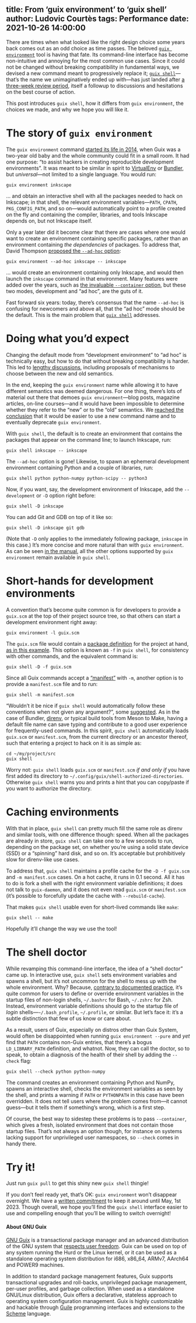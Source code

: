 title: From ‘guix environment’ to ‘guix shell’
author: Ludovic Courtès
tags: Performance
date: 2021-10-26 14:00:00
---

There are times when what looked like the right design choice some years
back comes out as an odd choice as time passes.  The beloved [`guix
environment`](https://guix.gnu.org/manual/en/html_node/Invoking-guix-environment.html)
tool is having that fate.  Its command-line interface has become
non-intuitive and annoying for the most common use cases.  Since it
could not be changed without breaking compatibility in fundamental ways,
we devised a new command meant to progressively replace it; [`guix
shell`](https://guix.gnu.org/manual/devel/en/html_node/Invoking-guix-shell.html)—that’s
the name we unimaginatively ended up with—has just landed after [a
three-week review period](https://issues.guix.gnu.org/50960), itself a
followup to discussions and hesitations on the best course of action.

This post introduces `guix shell`, how it differs from `guix
environment`, the choices we made, and why we hope you will like it.

# The story of `guix environment`

The `guix environment` command [started its life in
2014](https://lists.gnu.org/archive/html/guix-devel/2014-10/msg00111.html),
when Guix was a two-year old baby and the whole community could fit in a
small room.  It had one purpose: “to assist hackers in creating
reproducible development environments”.  It was meant to be similar in
spirit to [VirtualEnv](https://docs.python.org/3/tutorial/venv.html) or
[Bundler](https://bundler.io/), but *universal*—not limited to a single
language.  You would run:

```
guix environment inkscape
```

… and obtain an interactive shell with all the packages needed to hack
on Inkscape; in that shell, the relevant environment variables—`PATH`,
`CPATH`, `PKG_CONFIG_PATH`, and so on—would automatically point to a
profile created on the fly and containing the compiler, libraries, and
tools Inkscape depends on, but not Inkscape itself.

Only a year later did it become clear that there are cases where one
would want to create an environment containing specific packages, rather
than an environment containing *the dependencies* of packages.  To
address that, David Thompson [proposed the `--ad-hoc`
option](https://lists.gnu.org/archive/html/guix-devel/2015-05/msg00561.html):

```
guix environment --ad-hoc inkscape -- inkscape
```

… would create an environment containing only Inkscape, and would then
launch the `inkscape` command in that environment.  Many features were
added over the years, such as [the invaluable `--container`
option](https://guix.gnu.org/en/blog/2015/container-provisioning-with-guix/),
but these two modes, development and “ad hoc”, are the guts of it.

Fast forward six years: today, there’s consensus that the name
`--ad-hoc` is confusing for newcomers and above all, that the “ad hoc”
mode should be the default.  This is the main problem that [`guix
shell`](https://guix.gnu.org/manual/devel/en/html_node/Invoking-guix-environment.html)
addresses.

# Doing what you’d expect

Changing the default mode from “development environment” to “ad hoc” is
technically easy, but how to do that without breaking compatibility is
harder.  This led to [lengthy
discussions](https://issues.guix.gnu.org/38529), including proposals of
mechanisms to choose between the new and old semantics.

In the end, keeping the `guix environment` name while allowing it to
have different semantics was deemed dangerous.  For one thing, there’s
lots of material out there that demoes `guix environment`—blog posts,
magazine articles, on-line courses—and it would have been impossible to
determine whether they refer to the “new” or to the “old” semantics.  We
[reached the conclusion](https://issues.guix.gnu.org/38529#17) that it
would be easier to use a new command name and to eventually deprecate
`guix environment`.

With `guix shell`, the default is to create an environment that contains
the packages that appear on the command line; to launch Inkscape, run:

```
guix shell inkscape -- inkscape
```

The `--ad-hoc` option is gone!  Likewise, to spawn an ephemeral
development environment containing Python and a couple of libraries,
run:

```
guix shell python python-numpy python-scipy -- python3
```

Now, if you want, say, the development environment of Inkscape, add the
`--development` or `-D` option right before:

```
guix shell -D inkscape
```

You can add Git and GDB on top of it like so:

```
guix shell -D inkscape git gdb
```

(Note that `-D` only applies to the immediately following package,
`inkscape` in this case.)  It’s more concise and more natural than with
`guix environment`.  As can be seen [in the
manual](https://guix.gnu.org/manual/devel/en/html_node/Invoking-guix-shell.html),
all the other options supported by `guix environment` remain available
in `guix shell`.

# Short-hands for development environments

A convention that’s become quite common is for developers to provide a
`guix.scm` at the top of their project source tree, so that others can
start a development environment right away:

```
guix environment -l guix.scm
```

The `guix.scm` file would contain a [package
definition](https://guix.gnu.org/manual/devel/en/html_node/Defining-Packages.html)
for the project at hand, [as in this
example](https://notabug.org/cwebber/guile-gcrypt/src/master/guix.scm).
This option is known as `-f` in `guix shell`, for consistency with other
commands, and the equivalent command is:

```
guix shell -D -f guix.scm
```

Since all Guix commands accept a
[“manifest”](https://guix.gnu.org/manual/en/html_node/Invoking-guix-package.html#index-manifest)
with `-m`, another option is to provide a `manifest.scm` file and to
run:

```
guix shell -m manifest.scm
```

“Wouldn’t it be nice if `guix shell` would automatically follow these
conventions when not given any argument?”, some
[suggested](https://lists.gnu.org/archive/html/guix-devel/2017-08/msg00300.html).
As in the case of Bundler, [direnv](https://direnv.net/), or typical
build tools from Meson to Make, having a default file name can save
typing and contribute to a good user experience for frequently-used
commands.  In this spirit, `guix shell` automatically loads `guix.scm`
or `manifest.scm`, from the current directory or an ancestor thereof,
such that entering a project to hack on it is as simple as:

```
cd ~/my/project/src
guix shell
```

Worry not: `guix shell` loads `guix.scm` or `manifest.scm` *if and only
if* you have first added its directory to
`~/.config/guix/shell-authorized-directories`.  Otherwise `guix shell`
warns you and prints a hint that you can copy/paste if you want to
authorize the directory.

# Caching environments

With that in place, `guix shell` can pretty much fill the same role as
direnv and similar tools, with one difference though: speed.  When all
the packages are already in store, `guix shell` can take one to a few
seconds to run, depending on the package set, on whether you’re using a
solid state device (SSD) or a “spinning” hard disk, and so on.  It’s
acceptable but prohibitively slow for direnv-like use cases.

To address that, `guix shell` maintains a profile cache for the `-D -f
guix.scm` and `-m manifest.scm` cases.  On a hot cache, it runs in
0.1 second.  All it has to do is fork a shell with the right environment
variable definitions; it does not talk to `guix-daemon`, and it does not
even read `guix.scm` or `manifest.scm` (it’s possible to forcefully
update the cache with `--rebuild-cache`).

That makes `guix shell` usable even for short-lived commands like
`make`:

```
guix shell -- make
```

Hopefully it’ll change the way we use the tool!

# The shell doctor

While revamping this command-line interface, the idea of a “shell
doctor” came up.  In interactive use, `guix shell` sets environment
variables and spawns a shell, but it’s not uncommon for the shell to
mess up with the whole environment.  Why?  Because, [contrary to
documented
practice](https://www.gnu.org/software/bash/manual/html_node/Bash-Startup-Files.html),
it’s quite common for users to define or override environment variables
in the startup files of non-login shells, `~/.bashrc` for Bash,
`~/.zshrc` for Zsh.  Instead, environment variable definitions should go
to the startup file of *login* shells—`~/.bash_profile`, `~/.profile`,
or similar.  But let’s face it: it’s a subtle distinction that few of us
know or care about.

As a result, users of Guix, especially on distros other than Guix
System, would often be disappointed when running `guix environment
--pure` and *yet* find that `PATH` contains non-Guix entries, that
there’s a bogus `LD_LIBRARY_PATH` definition, and whatnot.  Now, they
can call the doctor, so to speak, to obtain a diagnosis of the health of
their shell by adding the `--check` flag:

```
guix shell --check python python-numpy
```

The command creates an environment containing Python and NumPy, spawns
an interactive shell, checks the environment variables as seen by the
shell, and prints a warning if `PATH` or `PYTHONPATH` in this case have
been overridden.  It does not tell users where the problem comes from—it
cannot guess—but it tells them if something’s wrong, which is a first
step.

Of course, the best way to sidestep these problems is to pass
`--container`, which gives a fresh, isolated environment that does not
contain those startup files.  That’s not always an option though, for
instance on systems lacking support for unprivileged user namespaces, so
`--check` comes in handy there.

# Try it!

Just run `guix pull` to get this shiny new `guix shell` thingie!

If you don’t feel ready yet, that’s OK: `guix environment` won’t
disappear overnight.  We have a [written
commitment](https://guix.gnu.org/manual/devel/en/html_node/Invoking-guix-environment.html)
to keep it around until May, 1st 2023.  Though overall, we hope you’ll
find the `guix shell` interface easier to use and compelling enough that
you’ll be willing to switch overnight!

#### About GNU Guix

[GNU Guix](https://guix.gnu.org) is a transactional package manager and
an advanced distribution of the GNU system that [respects user
freedom](https://www.gnu.org/distros/free-system-distribution-guidelines.html).
Guix can be used on top of any system running the Hurd or the Linux
kernel, or it can be used as a standalone operating system distribution
for i686, x86_64, ARMv7, AArch64 and POWER9 machines.

In addition to standard package management features, Guix supports
transactional upgrades and roll-backs, unprivileged package management,
per-user profiles, and garbage collection.  When used as a standalone
GNU/Linux distribution, Guix offers a declarative, stateless approach to
operating system configuration management.  Guix is highly customizable
and hackable through [Guile](https://www.gnu.org/software/guile)
programming interfaces and extensions to the
[Scheme](http://schemers.org) language.
